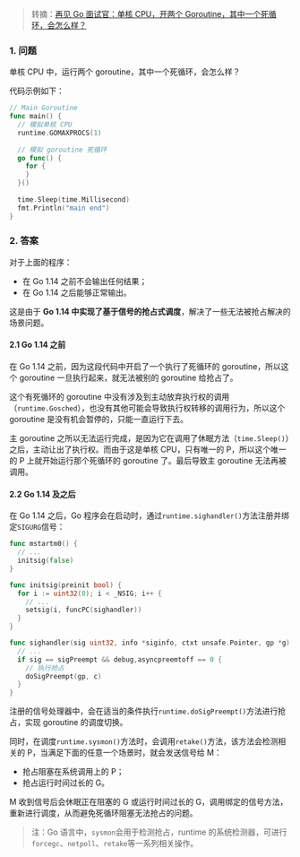 > 转摘：[再见 Go 面试官：单核 CPU，开两个 Goroutine，其中一个死循环，会怎么样？](https://mp.weixin.qq.com/s/h27GXmfGYVLHRG3Mu_8axw)

### 1. 问题

单核 CPU 中，运行两个 goroutine，其中一个死循环，会怎么样？

代码示例如下：

```go
// Main Goroutine
func main() {
  // 模拟单核 CPU
  runtime.GOMAXPROCS(1)
  
  // 模拟 goroutine 死循环
  go func() {
    for {
    }
  }()
  
  time.Sleep(time.Millisecond)
  fmt.Println("main end")
}
```

### 2. 答案

对于上面的程序：

* 在 Go 1.14 之前不会输出任何结果；
* 在 Go 1.14 之后能够正常输出。

这是由于 **Go 1.14 中实现了基于信号的抢占式调度**，解决了一些无法被抢占解决的场景问题。

#### 2.1 Go 1.14 之前

在 Go 1.14 之前，因为这段代码中开启了一个执行了死循环的 goroutine，所以这个 goroutine 一旦执行起来，就无法被别的 goroutine 给抢占了。

这个有死循环的 goroutine 中没有涉及到主动放弃执行权的调用（`runtime.Gosched`），也没有其他可能会导致执行权转移的调用行为，所以这个 goroutine 是没有机会暂停的，只能一直运行下去。

主 goroutine 之所以无法运行完成，是因为它在调用了休眠方法（`time.Sleep()`）之后，主动让出了执行权。而由于这是单核 CPU，只有唯一的 P，所以这个唯一的 P 上就开始运行那个死循环的 goroutine 了。最后导致主 goroutine 无法再被调用。

#### 2.2 Go 1.14 及之后

在 Go 1.14 之后，Go 程序会在启动时，通过`runtime.sighandler()`方法注册并绑定`SIGURG`信号：

```go
func mstartm0() {
  // ...
  initsig(false)
}

func initsig(preinit bool) {
  for i := uint32(0); i < _NSIG; i++ {
    // ...
    setsig(i, funcPC(sighandler))
  }
}

func sighandler(sig uint32, info *siginfo, ctxt unsafe.Pointer, gp *g) {
  // ...
  if sig == sigPreempt && debug,asyncpreemtoff == 0 {
    // 执行抢占
    doSigPreempt(gp, c)
  }
}
```

注册的信号处理器中，会在适当的条件执行`runtime.doSigPreempt()`方法进行抢占，实现 goroutine 的调度切换。

同时，在调度`runtime.sysmon()`方法时，会调用`retake()`方法，该方法会检测相关的 P，当满足下面的任意一个场景时，就会发送信号给 M：

* 抢占阻塞在系统调用上的 P；
* 抢占运行时间过长的 G。

M 收到信号后会休眠正在阻塞的 G 或运行时间过长的 G，调用绑定的信号方法，重新进行调度，从而避免死循环阻塞无法抢占的问题。

> 注：Go 语言中，`sysmon`会用于检测抢占，runtime 的系统检测器，可进行`forcegc`、`netpoll`、`retake`等一系列相关操作。


